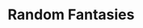 ---
layout: book-summary
title: Random Fantasies
image: random-fantasies.png
altText: random fantasies
AMSUSA: 
AMSAU:
AMSUK:
AMSCA:
---